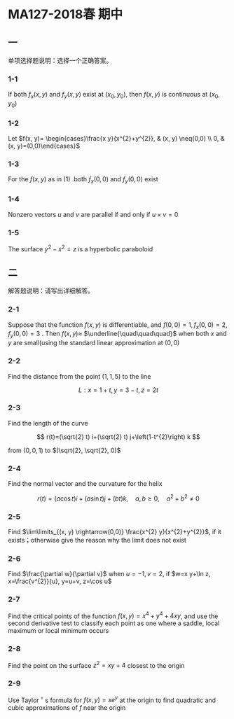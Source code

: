 # MA127-2018春 期中

## 一
单项选择题说明：选择一个正确答案。

### 1-1

If both $f_{x}(x, y)$ and $f_{y}(x, y)$ exist at $\left(x_{0}, y_{0}\right)$, then $f(x, y)$ is continuous at $\left(x_{0}, y_{0}\right)$

### 1-2

Let $f(x, y)= \begin{cases}\frac{x y}{x^{2}+y^{2}}, & (x, y) \neq(0,0) \\ 0, & (x, y)=(0,0)\end{cases}$

### 1-3

For the $f(x, y)$ as in $(1)$ .both $f_{x}(0,0)$ and $f_{y}(0,0)$ exist

### 1-4

Nonzero vectors $u$ and $v$ are parallel if and only if $u \times v=0$

### 1-5

The surface $y^{2}-x^{2}=z$ is a hyperbolic paraboloid

## 二
解答题说明：请写出详细解答。

### 2-1

Suppose that the function $f(x, y)$ is differentiable, and $f(0,0)=1, f_{x}(0,0)=2, f_{y}(0,0)=3$ . Then $f(x, y) \approx$ $\underline{\quad\quad\quad}$ when both $x$ and $y$ are small(using the standard linear approximation at $(0,0)$

### 2-2

Find the distance from the point $(1,1,5)$ to the line

$$
L: x=1+t, y=3-t, z=2 t
$$

### 2-3

Find the length of the curve

$$
r(t)=(\sqrt{2} t) i+(\sqrt{2} t) j+\left(1-t^{2}\right) k
$$

from $(0,0,1)$ to $(\sqrt{2}, \sqrt{2}, 0)$

### 2-4

Find the normal vector and the curvature for the helix

$$
r(t)=(a \cos t) i+(a \sin t) j+(b t) k, \quad a, b \geqslant 0, \quad a^{2}+b^{2} \neq 0
$$

### 2-5

Find $\lim\limits_{(x, y) \rightarrow(0,0)} \frac{x^{2} y}{x^{2}+y^{2}}$, if it exists；otherwise give the reason why the limit does not exist

### 2-6

Find $\frac{\partial w}{\partial v}$ when $u=-1, v=2$, if $w=x y+\ln z, x=\frac{v^{2}}{u}, y=u+v, z=\cos u$

### 2-7

Find the critical points of the function $f(x, y)=x^{4}+y^{4}+4 x y$, and use the second derivative test to classify each point as one where a saddle, local maximum or local minimum occurs

### 2-8

Find the point on the surface $z^{2}=x y+4$ closest to the origin

### 2-9

Use Taylor＇s formula for $f(x, y)=x e^{y}$ at the origin to find quadratic and cubic approximations of $f$ near the origin
